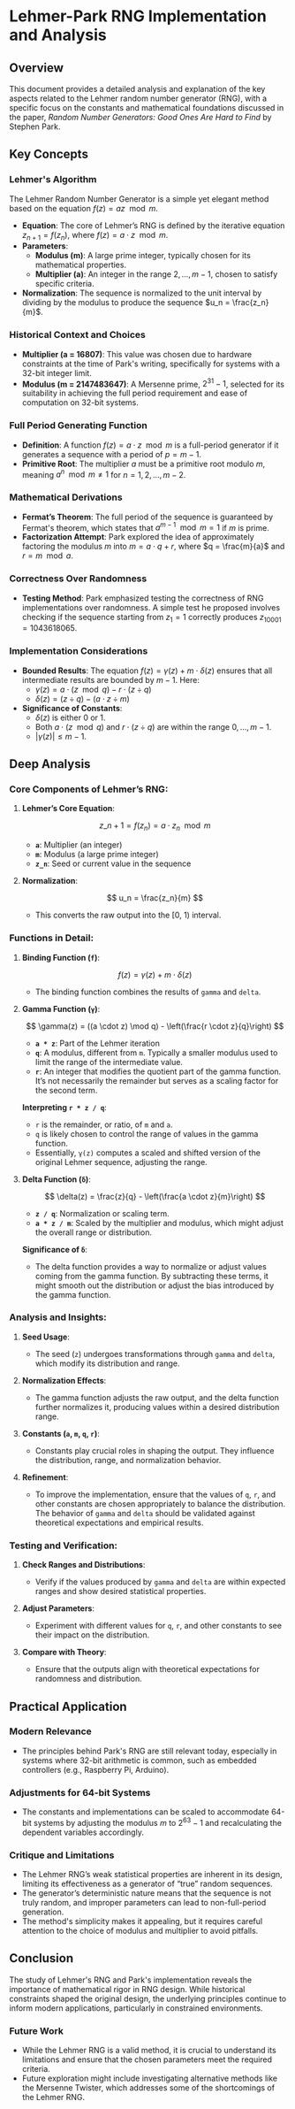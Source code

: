 # Lehmer-Park RNG Implementation and Analysis

## Overview

This document provides a detailed analysis and explanation of the key aspects
related to the Lehmer random number generator (RNG), with a specific focus on
the constants and mathematical foundations discussed in the paper, _Random
Number Generators: Good Ones Are Hard to Find_ by Stephen Park.

## Key Concepts

### Lehmer's Algorithm

The Lehmer Random Number Generator is a simple yet elegant method based on the
equation $f(z) = az \mod m$.

- **Equation**: The core of Lehmer’s RNG is defined by the iterative equation
  $z_{n+1} = f(z_n)$, where $f(z) = a \cdot z \mod m$.
- **Parameters**:
  - **Modulus (m)**: A large prime integer, typically chosen for its
    mathematical properties.
  - **Multiplier (a)**: An integer in the range $2, \dots, m-1$, chosen to
    satisfy specific criteria.
- **Normalization**: The sequence is normalized to the unit interval by
  dividing by the modulus to produce the sequence $u_n = \frac{z_n}{m}$.

### Historical Context and Choices

- **Multiplier (a = 16807)**: This value was chosen due to hardware constraints
  at the time of Park's writing, specifically for systems with a 32-bit integer
  limit.
- **Modulus (m = 2147483647)**: A Mersenne prime, $2^{31} - 1$, selected for
  its suitability in achieving the full period requirement and ease of
  computation on 32-bit systems.

### Full Period Generating Function

- **Definition**: A function $f(z) = a \cdot z \mod m$ is a full-period
  generator if it generates a sequence with a period of $p = m - 1$.
- **Primitive Root**: The multiplier $a$ must be a primitive root modulo $m$,
  meaning $a^n \mod m \neq 1$ for $n = 1, 2, \dots, m-2$.

### Mathematical Derivations

- **Fermat’s Theorem**: The full period of the sequence is guaranteed by
  Fermat's theorem, which states that $a^{m-1} \mod m = 1$ if $m$ is prime.
- **Factorization Attempt**: Park explored the idea of approximately factoring
  the modulus $m$ into $m = a \cdot q + r$, where $q = \frac{m}{a}$ and
  $r = m \mod a$.

### Correctness Over Randomness

- **Testing Method**: Park emphasized testing the correctness of RNG
  implementations over randomness. A simple test he proposed involves checking
  if the sequence starting from $z_1 = 1$ correctly produces
  $z_{10001} = 1043618065$.

### Implementation Considerations

- **Bounded Results**: The equation $f(z) = \gamma(z) + m \cdot \delta(z)$
  ensures that all intermediate results are bounded by $m - 1$. Here:
  - $\gamma(z) = a \cdot (z \mod q) - r \cdot (z \div q)$
  - $\delta(z) = (z \div q) - (a \cdot z \div m)$
- **Significance of Constants**:
  - $\delta(z)$ is either 0 or 1.
  - Both $a \cdot (z \mod q)$ and $r \cdot (z \div q)$ are within the range
    $0, \dots, m-1$.
  - $\lvert \gamma(z) \rvert \leq m-1$.

## Deep Analysis

### Core Components of Lehmer’s RNG:

1. **Lehmer’s Core Equation**:

   $$ z\_{n+1} = f(z_n) = a \cdot z_n \mod m $$

   - **`a`**: Multiplier (an integer)
   - **`m`**: Modulus (a large prime integer)
   - **`z_n`**: Seed or current value in the sequence

2. **Normalization**:

   $$ u_n = \frac{z_n}{m} $$

   - This converts the raw output into the [0, 1) interval.

### Functions in Detail:

1. **Binding Function (`f`)**:

   $$ f(z) = \gamma(z) + m \cdot \delta(z) $$

   - The binding function combines the results of `gamma` and `delta`.

2. **Gamma Function (`γ`)**:

   $$
   \gamma(z) = ((a \cdot z) \mod q) - \left(\frac{r \cdot z}{q}\right)
   $$

   - **`a * z`**: Part of the Lehmer iteration
   - **`q`**: A modulus, different from `m`. Typically a smaller modulus used
     to limit the range of the intermediate value.
   - **`r`**: An integer that modifies the quotient part of the gamma function.
     It’s not necessarily the remainder but serves as a scaling factor for the
     second term.

   **Interpreting `r * z / q`**:

   - `r` is the remainder, or ratio, of `m` and `a`.
   - `q` is likely chosen to control the range of values in the gamma function.
   - Essentially, `γ(z)` computes a scaled and shifted version of the original
     Lehmer sequence, adjusting the range.

3. **Delta Function (`δ`)**:

   $$
   \delta(z) = \frac{z}{q} - \left(\frac{a \cdot z}{m}\right)
   $$

   - **`z / q`**: Normalization or scaling term.
   - **`a * z / m`**: Scaled by the multiplier and modulus, which might adjust
     the overall range or distribution.

   **Significance of `δ`**:

   - The delta function provides a way to normalize or adjust values coming
     from the gamma function. By subtracting these terms, it might smooth out
     the distribution or adjust the bias introduced by the gamma function.

### Analysis and Insights:

1. **Seed Usage**:

   - The seed (`z`) undergoes transformations through `gamma` and `delta`,
     which modify its distribution and range.

2. **Normalization Effects**:

   - The gamma function adjusts the raw output, and the delta function further
     normalizes it, producing values within a desired distribution range.

3. **Constants (`a`, `m`, `q`, `r`)**:

   - Constants play crucial roles in shaping the output. They influence the
     distribution, range, and normalization behavior.

4. **Refinement**:
   - To improve the implementation, ensure that the values of `q`, `r`, and
     other constants are chosen appropriately to balance the distribution. The
     behavior of `gamma` and `delta` should be validated against theoretical
     expectations and empirical results.

### Testing and Verification:

1. **Check Ranges and Distributions**:

   - Verify if the values produced by `gamma` and `delta` are within expected
     ranges and show desired statistical properties.

2. **Adjust Parameters**:

   - Experiment with different values for `q`, `r`, and other constants to see
     their impact on the distribution.

3. **Compare with Theory**:
   - Ensure that the outputs align with theoretical expectations for randomness
     and distribution.

## Practical Application

### Modern Relevance

- The principles behind Park's RNG are still relevant today, especially in
  systems where 32-bit arithmetic is common, such as embedded controllers
  (e.g., Raspberry Pi, Arduino).

### Adjustments for 64-bit Systems

- The constants and implementations can be scaled to accommodate 64-bit systems
  by adjusting the modulus $m$ to $2^{63} - 1$ and recalculating the dependent
  variables accordingly.

### Critique and Limitations

- The Lehmer RNG’s weak statistical properties are inherent in its design,
  limiting its effectiveness as a generator of “true” random sequences.
- The generator’s deterministic nature means that the sequence is not truly
  random, and improper parameters can lead to non-full-period generation.
- The method's simplicity makes it appealing, but it requires careful attention
  to the choice of modulus and multiplier to avoid pitfalls.

## Conclusion

The study of Lehmer's RNG and Park's implementation reveals the importance of
mathematical rigor in RNG design. While historical constraints shaped the
original design, the underlying principles continue to inform modern
applications, particularly in constrained environments.

### Future Work

- While the Lehmer RNG is a valid method, it is crucial to understand its
  limitations and ensure that the chosen parameters meet the required criteria.
- Future exploration might include investigating alternative methods like the
  Mersenne Twister, which addresses some of the shortcomings of the Lehmer RNG.

